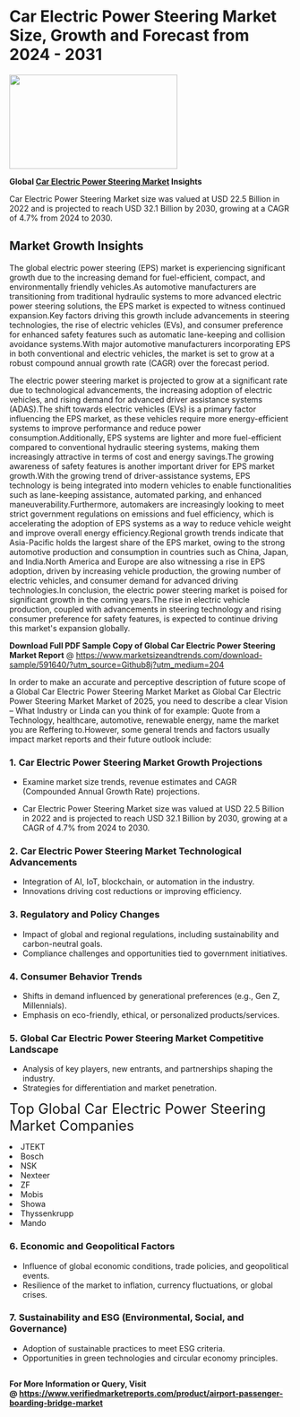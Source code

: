 <H1>Car Electric Power Steering Market Size, Growth and Forecast from 2024 - 2031</H1><img class="aligncenter size-medium wp-image-584254" src="https://thirdeyenews.in/wp-content/uploads/2024/09/Global-Market-Research-300x168.jpeg" alt="" width="300" height="168" /><p><strong>Global&nbsp;<a href="https://www.marketsizeandtrends.com/download-sample/591640/?utm_source=Github8j?utm_medium=204">Car Electric Power Steering Market</a> Insights</strong></p><p>Car Electric Power Steering Market size was valued at USD 22.5 Billion in 2022 and is projected to reach USD 32.1 Billion by 2030, growing at a CAGR of 4.7% from 2024 to 2030.</p><p><h2>Market Growth Insights</h2> <p>The global electric power steering (EPS) market is experiencing significant growth due to the increasing demand for fuel-efficient, compact, and environmentally friendly vehicles.As automotive manufacturers are transitioning from traditional hydraulic systems to more advanced electric power steering solutions, the EPS market is expected to witness continued expansion.Key factors driving this growth include advancements in steering technologies, the rise of electric vehicles (EVs), and consumer preference for enhanced safety features such as automatic lane-keeping and collision avoidance systems.With major automotive manufacturers incorporating EPS in both conventional and electric vehicles, the market is set to grow at a robust compound annual growth rate (CAGR) over the forecast period.</p> <p>The electric power steering market is projected to grow at a significant rate due to technological advancements, the increasing adoption of electric vehicles, and rising demand for advanced driver assistance systems (ADAS).The shift towards electric vehicles (EVs) is a primary factor influencing the EPS market, as these vehicles require more energy-efficient systems to improve performance and reduce power consumption.Additionally, EPS systems are lighter and more fuel-efficient compared to conventional hydraulic steering systems, making them increasingly attractive in terms of cost and energy savings.The growing awareness of safety features is another important driver for EPS market growth.With the growing trend of driver-assistance systems, EPS technology is being integrated into modern vehicles to enable functionalities such as lane-keeping assistance, automated parking, and enhanced maneuverability.Furthermore, automakers are increasingly looking to meet strict government regulations on emissions and fuel efficiency, which is accelerating the adoption of EPS systems as a way to reduce vehicle weight and improve overall energy efficiency.Regional growth trends indicate that Asia-Pacific holds the largest share of the EPS market, owing to the strong automotive production and consumption in countries such as China, Japan, and India.North America and Europe are also witnessing a rise in EPS adoption, driven by increasing vehicle production, the growing number of electric vehicles, and consumer demand for advanced driving technologies.In conclusion, the electric power steering market is poised for significant growth in the coming years.The rise in electric vehicle production, coupled with advancements in steering technology and rising consumer preference for safety features, is expected to continue driving this market's expansion globally.</p> <p><span class=""><strong>Download Full PDF Sample Copy of Global Car Electric Power Steering Market Report</strong> @ <a href="https://www.marketsizeandtrends.com/download-sample/591640/?utm_source=Github8j?utm_medium=204" target="_blank">https://www.marketsizeandtrends.com/download-sample/591640/?utm_source=Github8j?utm_medium=204</a></span></p><p>In order to make an accurate and perceptive description of future scope of a Global&nbsp;Car Electric Power Steering Market Market as Global&nbsp;Car Electric Power Steering Market Market of 2025, you need to describe a clear Vision &ndash; What Industry or Linda can you think of for example: Quote from a Technology, healthcare, automotive, renewable energy, name the market you are Reffering to.However, some general trends and factors usually impact market reports and their future outlook include:</p><h3>1.&nbsp;<strong>Car Electric Power Steering Market Growth Projections</strong></h3><ul><li>Examine market size trends, revenue estimates and CAGR (Compounded Annual Growth Rate) projections.</li><li><p>Car Electric Power Steering Market size was valued at USD 22.5 Billion in 2022 and is projected to reach USD 32.1 Billion by 2030, growing at a CAGR of 4.7% from 2024 to 2030.</p></li></ul><h3>2.&nbsp;<strong>Car Electric Power Steering Market Technological Advancements</strong></h3><ul><li>Integration of AI, IoT, blockchain, or automation in the industry.</li><li>Innovations driving cost reductions or improving efficiency.</li></ul><h3>3.&nbsp;<strong>Regulatory and Policy Changes</strong></h3><ul><li>Impact of global and regional regulations, including sustainability and carbon-neutral goals.</li><li>Compliance challenges and opportunities tied to government initiatives.</li></ul><h3>4.&nbsp;<strong>Consumer Behavior Trends</strong></h3><ul><li>Shifts in demand influenced by generational preferences (e.g., Gen Z, Millennials).</li><li>Emphasis on eco-friendly, ethical, or personalized products/services.</li></ul><h3>5.&nbsp;<strong>Global Car Electric Power Steering Market Competitive Landscape</strong></h3><ul><li>Analysis of key players, new entrants, and partnerships shaping the industry.</li><li>Strategies for differentiation and market penetration.</li></ul><p data-pm-slice="1 1 []"><span style="color: inherit; font-family: inherit; font-size: 25px;">Top Global Car Electric Power Steering Market Companies</span></p><div class="" data-test-id=""><p><li>JTEKT</li><li> Bosch</li><li> NSK</li><li> Nexteer</li><li> ZF</li><li> Mobis</li><li> Showa</li><li> Thyssenkrupp</li><li> Mando</li></p></div><h3>6.&nbsp;<strong>Economic and Geopolitical Factors</strong></h3><ul><li>Influence of global economic conditions, trade policies, and geopolitical events.</li><li>Resilience of the market to inflation, currency fluctuations, or global crises.</li></ul><h3>7.&nbsp;<strong>Sustainability and ESG (Environmental, Social, and Governance)</strong></h3><ul><li>Adoption of sustainable practices to meet ESG criteria.</li><li>Opportunities in green technologies and circular economy principles.</li></ul><h2><strong style="font-size: 14px;">For More Information or Query, Visit @&nbsp;</strong><a style="background-color: #ffffff; font-size: 14px;" href="https://www.marketsizeandtrends.com/report/car-electric-power-steering-market/" target="_blank">https://www.verifiedmarketreports.com/product/airport-passenger-boarding-bridge-market</a></h2>